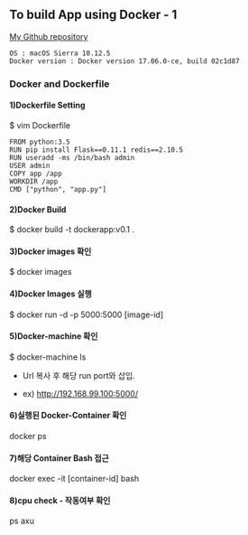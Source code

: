 ## To build App using Docker - 1
[My Github repository](https://github.com/Seolhun/docker-test/tree/master/first-docker/ch1)
```
OS : macOS Sierra 10.12.5
Docker version : Docker version 17.06.0-ce, build 02c1d87
```

### Docker and Dockerfile

#### 1)Dockerfile Setting
$ vim Dockerfile
```
FROM python:3.5
RUN pip install Flask==0.11.1 redis==2.10.5
RUN useradd -ms /bin/bash admin
USER admin
COPY app /app
WORKDIR /app
CMD ["python", "app.py"]
```
#### 2)Docker Build
$ docker build -t dockerapp:v0.1 .

#### 3)Docker images 확인
$ docker images

#### 4)Docker Images 실행
$ docker run -d -p 5000:5000 [image-id]

#### 5)Docker-machine 확인
$ docker-machine ls
* Url 복사 후 해당 run port와 삽입.
- ex) http://192.168.99.100:5000/

#### 6)실행된 Docker-Container 확인
docker ps

#### 7)해당 Container Bash 접근
docker exec -it [container-id] bash

#### 8)cpu check - 작동여부 확인
ps axu
